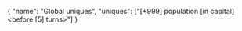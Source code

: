 {
        "name": "Global uniques",
        "uniques": ["[+999] population [in capital] <upon founding a city> <before [5] turns>"]
}
